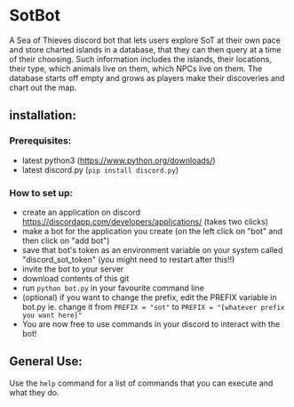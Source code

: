 # SotBot
A Sea of Thieves discord bot that lets users explore SoT at their own pace and store charted islands in a database, that they can then query at a time of their choosing.
Such information includes the islands, their locations, their type, which animals live on them, which NPCs live on them.
The database starts off empty and grows as players make their discoveries and chart out the map.
## installation:
### Prerequisites:
* latest python3 (https://www.python.org/downloads/)
* latest discord.py (```pip install discord.py```)
### How to set up:
* create an application on discord https://discordapp.com/developers/applications/ (takes two clicks)
* make a bot for the application you create (on the left click on "bot" and then click on "add bot")
* save that bot's token as an environment variable on your system called "discord_sot_token" (you might need to restart after this!!)
* invite the bot to your server
* download contents of this git
* run ```python bot.py``` in your favourite command line
* (optional) if you want to change the prefix, edit the PREFIX variable in bot.py 
    ie. change it from ```PREFIX = "sot"``` to ```PREFIX = "[whatever prefix you want here]"```
* You are now free to use commands in your discord to interact with the bot!
## General Use:
Use the ```help``` command for a list of commands that you can execute and what they do.
